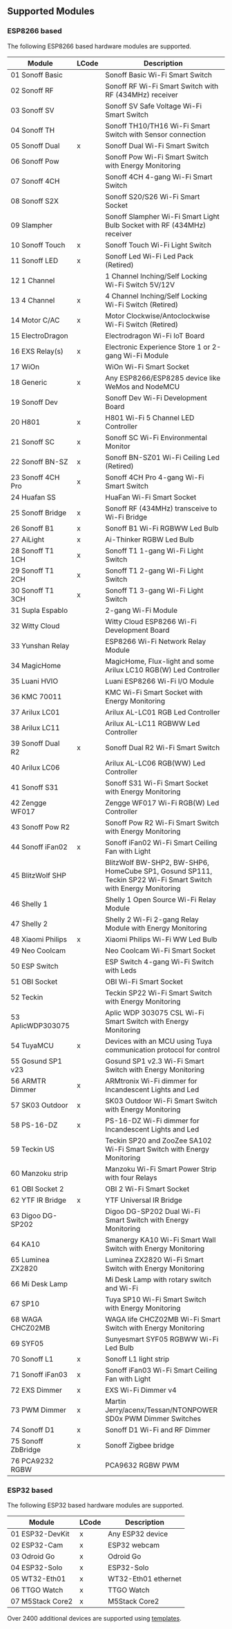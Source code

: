 ## Supported Modules

### ESP8266 based
The following ESP8266 based hardware modules are supported.

Module             | LCode | Description
-------------------|-------|-----------------------
01 Sonoff Basic    |       | Sonoff Basic Wi-Fi Smart Switch
02 Sonoff RF       |       | Sonoff RF Wi-Fi Smart Switch with RF (434MHz) receiver
03 Sonoff SV       |       | Sonoff SV Safe Voltage Wi-Fi Smart Switch
04 Sonoff TH       |       | Sonoff TH10/TH16 Wi-Fi Smart Switch with Sensor connection
05 Sonoff Dual     |   x   | Sonoff Dual Wi-Fi Smart Switch
06 Sonoff Pow      |       | Sonoff Pow Wi-Fi Smart Switch with Energy Monitoring
07 Sonoff 4CH      |       | Sonoff 4CH 4-gang Wi-Fi Smart Switch
08 Sonoff S2X      |       | Sonoff S20/S26 Wi-Fi Smart Socket
09 Slampher        |       | Sonoff Slampher Wi-Fi Smart Light Bulb Socket with RF (434MHz) receiver
10 Sonoff Touch    |   x   | Sonoff Touch Wi-Fi Light Switch
11 Sonoff LED      |   x   | Sonoff Led Wi-Fi Led Pack (Retired)
12 1 Channel       |       | 1 Channel Inching/Self Locking Wi-Fi Switch 5V/12V
13 4 Channel       |   x   | 4 Channel Inching/Self Locking Wi-Fi Switch (Retired)
14 Motor C/AC      |   x   | Motor Clockwise/Antoclockwise Wi-Fi Switch (Retired)
15 ElectroDragon   |       | Electrodragon Wi-Fi IoT Board
16 EXS Relay(s)    |   x   | Electronic Experience Store 1 or 2-gang Wi-Fi Module
17 WiOn            |       | WiOn Wi-Fi Smart Socket
18 Generic         |   x   | Any ESP8266/ESP8285 device like WeMos and NodeMCU
19 Sonoff Dev      |       | Sonoff Dev Wi-Fi Development Board
20 H801            |   x   | H801 Wi-Fi 5 Channel LED Controller
21 Sonoff SC       |   x   | Sonoff SC Wi-Fi Environmental Monitor
22 Sonoff BN-SZ    |   x   | Sonoff BN-SZ01 Wi-Fi Ceiling Led (Retired)
23 Sonoff 4CH Pro  |   x   | Sonoff 4CH Pro 4-gang Wi-Fi Smart Switch
24 Huafan SS       |       | HuaFan Wi-Fi Smart Socket
25 Sonoff Bridge   |   x   | Sonoff RF (434MHz) transceive to Wi-Fi Bridge
26 Sonoff B1       |   x   | Sonoff B1 Wi-Fi RGBWW Led Bulb
27 AiLight         |   x   | Ai-Thinker RGBW Led Bulb
28 Sonoff T1 1CH   |   x   | Sonoff T1 1-gang Wi-Fi Light Switch
29 Sonoff T1 2CH   |   x   | Sonoff T1 2-gang Wi-Fi Light Switch
30 Sonoff T1 3CH   |   x   | Sonoff T1 3-gang Wi-Fi Light Switch
31 Supla Espablo   |       | 2-gang Wi-Fi Module
32 Witty Cloud     |       | Witty Cloud ESP8266 Wi-Fi Development Board
33 Yunshan Relay   |       | ESP8266 Wi-Fi Network Relay Module
34 MagicHome       |       | MagicHome, Flux-light and some Arilux LC10 RGB(W) Led Controller
35 Luani HVIO      |       | Luani ESP8266 Wi-Fi I/O Module
36 KMC 70011       |       | KMC Wi-Fi Smart Socket with Energy Monitoring
37 Arilux LC01     |       | Arilux AL-LC01 RGB Led Controller
38 Arilux LC11     |       | Arilux AL-LC11 RGBWW Led Controller
39 Sonoff Dual R2  |   x   | Sonoff Dual R2 Wi-Fi Smart Switch
40 Arilux LC06     |       | Arilux AL-LC06 RGB(WW) Led Controller
41 Sonoff S31      |       | Sonoff S31 Wi-Fi Smart Socket with Energy Monitoring
42 Zengge WF017    |       | Zengge WF017 Wi-Fi RGB(W) Led Controller
43 Sonoff Pow R2   |       | Sonoff Pow R2 Wi-Fi Smart Switch with Energy Monitoring
44 Sonoff iFan02   |   x   | Sonoff iFan02 Wi-Fi Smart Ceiling Fan with Light
45 BlitzWolf SHP   |       | BlitzWolf BW-SHP2, BW-SHP6, HomeCube SP1, Gosund SP111, Teckin SP22 Wi-Fi Smart Switch with Energy Monitoring
46 Shelly 1        |       | Shelly 1 Open Source Wi-Fi Relay Module
47 Shelly 2        |       | Shelly 2 Wi-Fi 2-gang Relay Module with Energy Monitoring
48 Xiaomi Philips  |   x   | Xiaomi Philips Wi-Fi WW Led Bulb
49 Neo Coolcam     |       | Neo Coolcam Wi-Fi Smart Socket
50 ESP Switch      |       | ESP Switch 4-gang Wi-Fi Switch with Leds
51 OBI Socket      |       | OBI Wi-Fi Smart Socket
52 Teckin          |       | Teckin SP22 Wi-Fi Smart Switch with Energy Monitoring
53 AplicWDP303075  |       | Aplic WDP 303075 CSL Wi-Fi Smart Switch with Energy Monitoring
54 TuyaMCU         |   x   | Devices with an MCU using Tuya communication protocol for control
55 Gosund SP1 v23  |       | Gosund SP1 v2.3 Wi-Fi Smart Switch with Energy Monitoring
56 ARMTR Dimmer    |   x   | ARMtronix Wi-Fi dimmer for Incandescent Lights and Led
57 SK03 Outdoor    |   x   | SK03 Outdoor Wi-Fi Smart Switch with Energy Monitoring
58 PS-16-DZ        |   x   | PS-16-DZ  Wi-Fi dimmer for Incandescent Lights and Led
59 Teckin US       |       | Teckin SP20 and ZooZee SA102 Wi-Fi Smart Switch with Energy Monitoring
60 Manzoku strip   |       | Manzoku Wi-Fi Smart Power Strip with four Relays
61 OBI Socket 2    |       | OBI 2 Wi-Fi Smart Socket
62 YTF IR Bridge   |   x   | YTF Universal IR Bridge
63 Digoo DG-SP202  |       | Digoo DG-SP202 Dual Wi-Fi Smart Switch with Energy Monitoring
64 KA10            |       | Smanergy KA10 Wi-Fi Smart Wall Switch with Energy Monitoring
65 Luminea ZX2820  |       | Luminea ZX2820 Wi-Fi Smart Switch with Energy Monitoring
66 Mi Desk Lamp    |       | Mi Desk Lamp with rotary switch and Wi-Fi
67 SP10            |       | Tuya SP10 Wi-Fi Smart Switch with Energy Monitoring
68 WAGA CHCZ02MB   |       | WAGA life CHCZ02MB Wi-Fi Smart Switch with Energy Monitoring
69 SYF05           |       | Sunyesmart SYF05 RGBWW Wi-Fi Led Bulb
70 Sonoff L1       |   x   | Sonoff L1 light strip
71 Sonoff iFan03   |   x   | Sonoff iFan03 Wi-Fi Smart Ceiling Fan with Light
72 EXS Dimmer      |   x   | EXS Wi-Fi Dimmer v4
73 PWM Dimmer      |   x   | Martin Jerry/acenx/Tessan/NTONPOWER SD0x PWM Dimmer Switches
74 Sonoff D1       |   x   | Sonoff D1 Wi-Fi and RF Dimmer
75 Sonoff ZbBridge |   x   | Sonoff Zigbee bridge
76 PCA9232 RGBW    |       | PCA9632 RGBW PWM

### ESP32 based
The following ESP32 based hardware modules are supported.

Module             | LCode | Description
-------------------|-------|-----------------------
01 ESP32-DevKit    |   x   | Any ESP32 device
02 ESP32-Cam       |   x   | ESP32 webcam
03 Odroid Go       |   x   | Odroid Go
04 ESP32-Solo      |   x   | ESP32-Solo
05 WT32-Eth01      |   x   | WT32-Eth01 ethernet
06 TTGO Watch      |   x   | TTGO Watch
07 M5Stack Core2   |   x   | M5Stack Core2

Over 2400 additional devices are supported using [templates](TEMPLATES.md).
